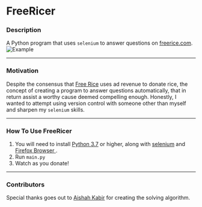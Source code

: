 # FreeRicer
### Description
A Python program that uses `selenium` to answer questions on [freerice.com](https://freerice.com).
![Example](https://i.imgur.com/zc7lWnu.jpg)

---
### Motivation
Despite the consensus that [Free Rice](https://freerice.com) uses ad revenue to donate rice, the concept of creating a program to answer questions automatically, that in return assist a worthy cause deemed compelling enough. Honestly, I wanted to attempt using version control with someone other than myself and sharpen my `selenium` skills.

---
### How To Use FreeRicer
1. You will need to install [Python 3.7](https://www.python.org/downloads/) or higher, along with [selenium](https://pypi.org/project/selenium/) and [Firefox Browser ](https://www.mozilla.org/en-CA/firefox/new/).
2. Run `main.py`
3. Watch as you donate!
---
### Contributors
Special thanks goes out to [Aishah Kabir](https://github.com/aishahkabir) for creating the solving algorithm.
